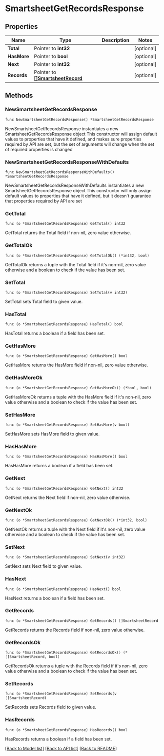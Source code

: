 # SmartsheetGetRecordsResponse

## Properties

Name | Type | Description | Notes
------------ | ------------- | ------------- | -------------
**Total** | Pointer to **int32** |  | [optional] 
**HasMore** | Pointer to **bool** |  | [optional] 
**Next** | Pointer to **int32** |  | [optional] 
**Records** | Pointer to [**[]SmartsheetRecord**](SmartsheetRecord.md) |  | [optional] 

## Methods

### NewSmartsheetGetRecordsResponse

`func NewSmartsheetGetRecordsResponse() *SmartsheetGetRecordsResponse`

NewSmartsheetGetRecordsResponse instantiates a new SmartsheetGetRecordsResponse object
This constructor will assign default values to properties that have it defined,
and makes sure properties required by API are set, but the set of arguments
will change when the set of required properties is changed

### NewSmartsheetGetRecordsResponseWithDefaults

`func NewSmartsheetGetRecordsResponseWithDefaults() *SmartsheetGetRecordsResponse`

NewSmartsheetGetRecordsResponseWithDefaults instantiates a new SmartsheetGetRecordsResponse object
This constructor will only assign default values to properties that have it defined,
but it doesn't guarantee that properties required by API are set

### GetTotal

`func (o *SmartsheetGetRecordsResponse) GetTotal() int32`

GetTotal returns the Total field if non-nil, zero value otherwise.

### GetTotalOk

`func (o *SmartsheetGetRecordsResponse) GetTotalOk() (*int32, bool)`

GetTotalOk returns a tuple with the Total field if it's non-nil, zero value otherwise
and a boolean to check if the value has been set.

### SetTotal

`func (o *SmartsheetGetRecordsResponse) SetTotal(v int32)`

SetTotal sets Total field to given value.

### HasTotal

`func (o *SmartsheetGetRecordsResponse) HasTotal() bool`

HasTotal returns a boolean if a field has been set.

### GetHasMore

`func (o *SmartsheetGetRecordsResponse) GetHasMore() bool`

GetHasMore returns the HasMore field if non-nil, zero value otherwise.

### GetHasMoreOk

`func (o *SmartsheetGetRecordsResponse) GetHasMoreOk() (*bool, bool)`

GetHasMoreOk returns a tuple with the HasMore field if it's non-nil, zero value otherwise
and a boolean to check if the value has been set.

### SetHasMore

`func (o *SmartsheetGetRecordsResponse) SetHasMore(v bool)`

SetHasMore sets HasMore field to given value.

### HasHasMore

`func (o *SmartsheetGetRecordsResponse) HasHasMore() bool`

HasHasMore returns a boolean if a field has been set.

### GetNext

`func (o *SmartsheetGetRecordsResponse) GetNext() int32`

GetNext returns the Next field if non-nil, zero value otherwise.

### GetNextOk

`func (o *SmartsheetGetRecordsResponse) GetNextOk() (*int32, bool)`

GetNextOk returns a tuple with the Next field if it's non-nil, zero value otherwise
and a boolean to check if the value has been set.

### SetNext

`func (o *SmartsheetGetRecordsResponse) SetNext(v int32)`

SetNext sets Next field to given value.

### HasNext

`func (o *SmartsheetGetRecordsResponse) HasNext() bool`

HasNext returns a boolean if a field has been set.

### GetRecords

`func (o *SmartsheetGetRecordsResponse) GetRecords() []SmartsheetRecord`

GetRecords returns the Records field if non-nil, zero value otherwise.

### GetRecordsOk

`func (o *SmartsheetGetRecordsResponse) GetRecordsOk() (*[]SmartsheetRecord, bool)`

GetRecordsOk returns a tuple with the Records field if it's non-nil, zero value otherwise
and a boolean to check if the value has been set.

### SetRecords

`func (o *SmartsheetGetRecordsResponse) SetRecords(v []SmartsheetRecord)`

SetRecords sets Records field to given value.

### HasRecords

`func (o *SmartsheetGetRecordsResponse) HasRecords() bool`

HasRecords returns a boolean if a field has been set.


[[Back to Model list]](../README.md#documentation-for-models) [[Back to API list]](../README.md#documentation-for-api-endpoints) [[Back to README]](../README.md)


